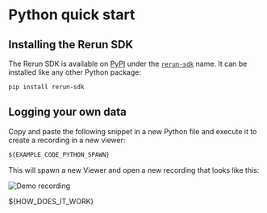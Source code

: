 # Python quick start

## Installing the Rerun SDK

The Rerun SDK is available on [PyPI](https://pypi.org/) under the
[`rerun-sdk`](https://pypi.org/project/rerun-sdk/) name. It can be installed like any other
Python package:

```sh
pip install rerun-sdk
```

## Logging your own data

Copy and paste the following snippet in a new Python file and execute it to create a recording in a new viewer:

```python
${EXAMPLE_CODE_PYTHON_SPAWN}
```

This will spawn a new Viewer and open a new recording that looks like this:

![Demo recording](https://static.rerun.io/quickstart2_simple_cube/632a8f1c79f70a2355fad294fe085291fcf3a8ae/768w.png)

${HOW_DOES_IT_WORK}
